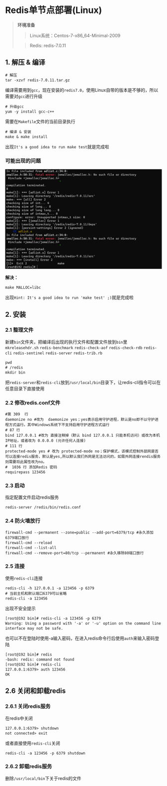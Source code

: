 # Redis单节点部署(Linux)

> **环境准备**
> 
> > Linux系统：Centos-7-x86_64-Minimal-2009
> 
> > Redis: redis-7.0.11

## 1. 解压 & 编译
```shell
# 解压
tar -xzvf redis-7.0.11.tar.gz
```
编译需要用到`gcc`，现在安装的`redis7.0`，使用Linux自带的版本是不够的，所以需要对`gcc`进行升级

```shell
# 升级gcc
yum -y install gcc-c++
```

需要在`Makefile`文件的当前目录执行
```shell
# 编译 & 安装
make & make install
```
出现`It's a good idea to run make test`就是完成啦

### 可能出现的问题
![编译可能出现的问题](file/Redis单节点部署(Linux)-图片/编译可能出现的问题.png)

**解决：**
```shell
make MALLOC=libc
```
出现`Hint: It's a good idea to run 'make test' ;)`就是完成啦

## 2. 安装
### 2.1 整理文件
新建`bin`文件夹，把编译后出现的执行文件和配置文件放到`bin`里
`mkreleasehdr.sh`  `redis-benchmark`  `redis-check-aof`  `redis-check-rdb`  `redis-cli`  `redis-sentinel`  `redis-server`  `redis-trib.rb`
```shell
pwd
# /redis
mkdir bin
```

把`redis-server`和`redis-cli`放到`/usr/local/bin`目录下，让redis-cli指令可以在任意目录下直接使用

### 2.2 修改redis.conf文件
```shell
#第 309  行
daemonize no #改为  daemonize yes；yes表示启用守护进程，默认是no即不以守护进程方式运行。其中Windows系统下不支持启用守护进程方式运行
# 87 行
bind 127.0.0.1 #改为 直接注释掉（默认 bind 127.0.0.1 只能本机访问）或改为本机IP地址，或者改为 0.0.0.0 (允许任何人连接)
# 111 行
protected-mode yes # 改为 protected-mode no；保护模式，该模式控制外部网是否可以连接redis服务，默认是yes,所以默认我们外网是无法访问的，如需外网连接rendis服务则需要将此属性改为no。
#  1036 行 添加Redis 密码 
requirepass 123456
```

### 2.3 启动
指定配置文件启动redis服务
```shell
redis-server /redis/bin/redis.conf
```

### 2.4 防火墙放行
```shell
firewall-cmd --permanent --zone=public --add-port=6379/tcp #永久添加6379端口放行
firewall-cmd --reload
firewall-cmd --list-all
firewall-cmd --remove-port=80/tcp --permanent #永久移除80端口放行
```

### 2.5 连接
使用`redis-cli`连接
```shell
redis-cli -h 127.0.0.1 -a 123456 -p 6379
# 当前主机和默认端口6379可以省略
redis-cli -a 123456
```

出现不安全提示
```shell
[root@192 bin]# redis-cli -a 123456 -p 6379
Warning: Using a password with '-a' or '-u' option on the command line interface may not be safe.
```

也可以不在登陆时使用-a输入密码，在进入redis命令行后使用`auth`来输入密码登陆
```shell
[root@192 bin]# redis
-bash: redis: command not found
[root@192 bin]# redis-cli
127.0.0.1:6379> auth 123456
OK
```

## 2.6 关闭和卸载redis
### 2.6.1 关闭redis服务
在redis中关闭
```shell
127.0.0.1:6379> shutdown
not connected> exit
```

或者直接使用`redis-cli`关闭
```shell
redis-cli -a 123456 -p 6379 shutdown
```
### 2.6.2 卸载redis服务
删除`/usr/local/bin`下关于redis的文件